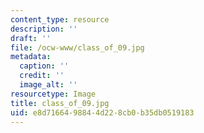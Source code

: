 ```yaml
---
content_type: resource
description: ''
draft: ''
file: /ocw-www/class_of_09.jpg
metadata:
  caption: ''
  credit: ''
  image_alt: ''
resourcetype: Image
title: class_of_09.jpg
uid: e8d71664-9884-4d22-8cb0-b35db0519183
---
```

